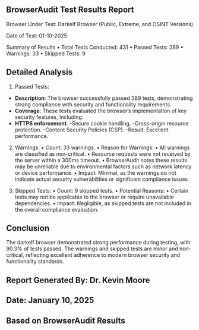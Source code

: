 ## BrowserAudit Test Results Report

Browser Under Test: Darkelf Browser (Public, Extreme, and OSINT Versions)

Date of Test: 01-10-2025

Summary of Results
	•	Total Tests Conducted: 431
	•	Passed Tests: 389
	•	Warnings: 33
	•	Skipped Tests: 9

 ## Detailed Analysis

1. Passed Tests:
- **Description**: The browser successfully passed 389 tests, demonstrating strong compliance with security and functionality requirements.
- **Coverage**: These tests evaluated the browser’s implementation of key security features, including:
- **HTTPS enforcement**.
-Secure cookie handling.
-Cross-origin resource protection.
-Content Security Policies (CSP).
-Result: Excellent performance.

2. Warnings:
	•	Count: 33 warnings.
	•	Reason for Warnings:
	•	All warnings are classified as non-critical.
	•	Resource requests were not received by the server within a 300ms timeout.
	•	BrowserAudit notes these results may be unreliable due to environmental factors such as network latency or device performance.
	•	Impact: Minimal, as the warnings do not indicate actual security vulnerabilities or significant compliance issues.

3. Skipped Tests:
	•	Count: 9 skipped tests.
	•	Potential Reasons:
	•	Certain tests may not be applicable to the browser or require unavailable dependencies.
	•	Impact: Negligible, as skipped tests are not included in the overall compliance evaluation.

## Conclusion

The darkelf browser demonstrated strong performance during testing, with 90.3% of tests passed. The warnings and skipped tests are minor and non-critical, reflecting excellent adherence to modern browser security and functionality standards.

## Report Generated By: Dr. Kevin Moore
## Date: January 10, 2025
## Based on BrowserAudit Results

